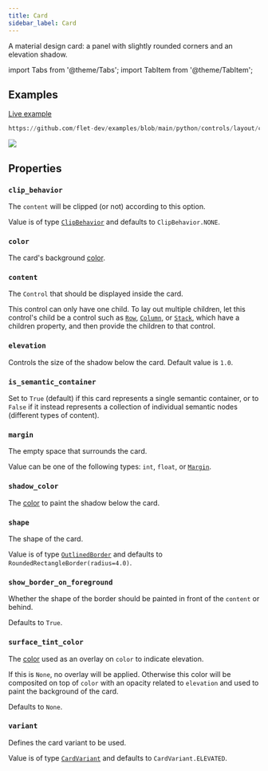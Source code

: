 ```yaml
---
title: Card
sidebar_label: Card
---
```


A material design card: a panel with slightly rounded corners and an elevation shadow.

import Tabs from '@theme/Tabs';
import TabItem from '@theme/TabItem';

## Examples

[Live example](https://flet-controls-gallery.fly.dev/layout/card)


```python reference
https://github.com/flet-dev/examples/blob/main/python/controls/layout/card/card-with-buttons.py

```


<img src="/img/docs/controls/card/card.gif" className="screenshot-40" />

## Properties

### `clip_behavior`

The `content` will be clipped (or not) according to this option.

Value is of type [`ClipBehavior`](/docs/reference/types/clipbehavior) and defaults to `ClipBehavior.NONE`.

### `color`

The card's background [color](/docs/reference/colors).

### `content`

The `Control` that should be displayed inside the card.

This control can only have one child. To lay out multiple children, let this control's child be a control such as [`Row`](/docs/controls/row), [`Column`](/docs/controls/column), or [`Stack`](/docs/controls/stack), which have a children property, and then provide the children to that control.

### `elevation`

Controls the size of the shadow below the card. Default value is `1.0`.

### `is_semantic_container`

Set to `True` (default) if this card represents a single semantic container, or to `False` if it instead represents a collection of individual semantic nodes (different types of content).

### `margin`

The empty space that surrounds the card.

Value can be one of the following types: `int`, `float`, or [`Margin`](/docs/reference/types/margin).

### `shadow_color`

The [color](/docs/reference/colors) to paint the shadow below the card.

### `shape`

The shape of the card.

Value is of type [`OutlinedBorder`](/docs/reference/types/outlinedborder) and defaults
to `RoundedRectangleBorder(radius=4.0)`.

### `show_border_on_foreground`

Whether the shape of the border should be painted in front of the `content` or behind.

Defaults to `True`.

### `surface_tint_color`

The [color](/docs/reference/colors) used as an overlay on `color` to indicate elevation.

If this is `None`, no overlay will be applied. Otherwise this color will be composited on top of `color` with an opacity related to `elevation` and used to paint the background of the card.

Defaults to `None`.

### `variant`

Defines the card variant to be used.

Value is of type [`CardVariant`](/docs/reference/types/cardvariant) and defaults to `CardVariant.ELEVATED`.